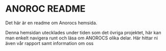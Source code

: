 # ANOROC README

Det här är en readme om Anorocs hemsida.

Denna hemsidan utecklades under tiden som det övriga projektet, här kan man enkelt navigera runt och läsa om ANOROCS olika delar. Här hittar ni även vår rapport samt information om oss